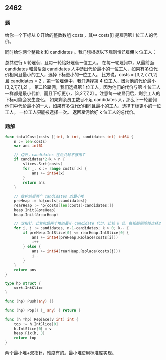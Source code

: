 ## 2462

### 题
给你一个下标从 0 开始的整数数组 costs ，其中 costs[i] 是雇佣第 i 位工人的代价。

同时给你两个整数 k 和 candidates 。我们想根据以下规则恰好雇佣 k 位工人：

总共进行 k 轮雇佣，且每一轮恰好雇佣一位工人。
在每一轮雇佣中，从最前面 candidates 和最后面 candidates 人中选出代价最小的一位工人，如果有多位代价相同且最小的工人，选择下标更小的一位工人。
比方说，costs = [3,2,7,7,1,2] 且 candidates = 2 ，第一轮雇佣中，我们选择第 4 位工人，因为他的代价最小 [3,2,7,7,1,2] 。
第二轮雇佣，我们选择第 1 位工人，因为他们的代价与第 4 位工人一样都是最小代价，而且下标更小，[3,2,7,7,2] 。注意每一轮雇佣后，剩余工人的下标可能会发生变化。
如果剩余员工数目不足 candidates 人，那么下一轮雇佣他们中代价最小的一人，如果有多位代价相同且最小的工人，选择下标更小的一位工人。
一位工人只能被选择一次。
返回雇佣恰好 k 位工人的总代价。

### 题解
```go
func totalCost(costs []int, k int, candidates int) int64 {
	n := len(costs)
	var ans int64

	// 边界，candidates 在后几轮不够用了
	if candidates*2+k > n {
		slices.Sort(costs)
		for _, x := range costs[:k] {
			ans += int64(x)
		}
		return ans
	}

	// 维护前后两个 candidates 的最小堆
	preHeap := hp{costs[:candidates]}
	rearHeap := hp{costs[len(costs)-candidates:]}
	heap.Init(&preHeap)
	heap.Init(&rearHeap)

	// 双指针，比较前后两个堆的最小 candidate 代价，比较 k 轮，每轮都剔除掉选择的人
	for i, j := candidates, n-1-candidates; k > 0; k-- {
		if preHeap.IntSlice[0] <= rearHeap.IntSlice[0] {
			ans += int64(preHeap.Replace(costs[i]))
			i++
		} else {
			ans += int64(rearHeap.Replace(costs[j]))
			j--
		}
	}
	return ans
}

type hp struct {
	sort.IntSlice
}

func (hp) Push(any) {}

func (hp) Pop() (_ any) { return }

func (h *hp) Replace(v int) int {
	top := h.IntSlice[0]
	h.IntSlice[0] = v
	heap.Fix(h, 0)
	return top
}
```
两个最小堆+双指针，难度有的。最小堆使用标准库实现。